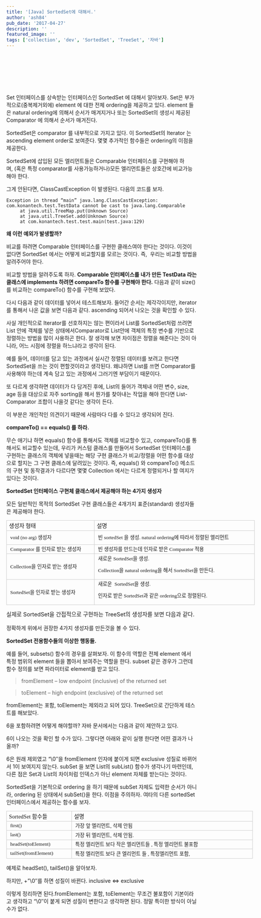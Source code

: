 ```yaml
---
title: '[Java] SortedSet에 대해서.'
author: 'ash84'
pub_date: '2017-04-27'
description: ''
featured_image: ''
tags: ['collection', 'dev', 'SortedSet', 'TreeSet', '자바']
---
```


<script async src="//pagead2.googlesyndication.com/pagead/js/adsbygoogle.js"></script>
<!-- 페이지내_긴_배너 -->
<ins class="adsbygoogle"
     style="display:inline-block;width:728px;height:90px"
     data-ad-client="ca-pub-8699046198561974"
     data-ad-slot="5480877276"></ins>
<script>
(adsbygoogle = window.adsbygoogle || []).push({});
</script>

Set 인터페이스를 상속받는 인터페이스인 SortedSet 에 대해서 알아보자. Set은 부가적으로(중복제거외에) element 에 대한 전체 ordering을 제공하고 있다. element 들은 natural ordering에 의해서 순서가 매겨지거나 또는 SortedSet의 생성시 제공된 Comparator 에 의해서 순서가 매겨진다. 
 

SortedSet은 comparator 를 내부적으로 가지고 있다. 이 SortedSet의 Iterator 는 ascending element order로 보여준다. 몇몇 추가적인 함수들은 ordering의 이점을 제공한다. 

 

SortedSet에 삽입된 모든 엘리먼트들은 Comparable 인터페이스를 구현해야 하며, (혹은 특정 comparator를 사용가능하거나)모든 엘리먼트들은 상호간에 비교가능해야 한다.

 
그게 안된다면, ClassCastException 이 발생된다. 다음의 코드를 보자.  

<script src="https://gist.github.com/4527233.js"></script>

```
Exception in thread “main” java.lang.ClassCastException: com.konantech.test.TestData cannot be cast to java.lang.Comparable
     at java.util.TreeMap.put(Unknown Source)
     at java.util.TreeSet.add(Unknown Source)
     at com.konantech.test.test.main(test.java:129)
```

 

**왜 이런 예외가 발생할까?**

비교를 하려면 Comparable 인터페이스를 구현한 클래스여야 한다는 것이다. 이것이 없다면 SortedSet 에서는 어떻게 비교할지를 모르는 것이다. 즉,  우리는 비교할 방법을 알려주어야 한다. 

비교할 방법을 알려주도록 하자. **Comparable 인터페이스를 내가 만든 TestData 라는 클래스에 implements 하려면 compareTo 함수를 구현해야 한다.** 다음과 같이 size()를 비교하는 compareTo() 함수를 구현해 보았다.
 
다시 다음과 같이 데이터를 넣어서 테스트해보자. 들어간 순서는 제각각이지만, iterator를 통해서 나온 값을 보면 다음과 같다. ascending 되어서 나오는 것을 확인할 수 있다. 

<script src="https://gist.github.com/4527257.js"></script>

 

 사실 개인적으로 Iterator를 선호하지는 않는 편이라서 List를 SortedSet처럼 쓰려면 List 안에 객체를 넣은 상태에서Comparator로 List안에 객체의 특정 변수를 기반으로 정렬하는 방법을 많이 사용하곤 한다. 잘 생각해 보면 차이점은 정렬을 해준다는 것이 아니라, 어느 시점에 정렬을 하느냐라고 생각이 된다.  

예를 들어, 데이터를 담고 있는 과정에서 실시간 정렬된 데이터를 보려고 한다면 SortedSet을 쓰는 것이 편할것이라고 생각된다. 왜냐하면 List를 쓰면 Comparator를 사용해야 하는데 계속 담고 있는 과정에서 그러기엔 부담이기 때문이다.  

또 다르게 생각하면 데이터가 다 담겨진 후에, List의 들어가 객체내 어떤 변수, size, age 등을 대상으로 자주 sorting을 해서 뭔가를 찾아내는 작업을 해야 한다면 List-Comparator 조합이 나을것 같다는 생각이 든다.
 

이 부분은 개인적인 의견이기 때문에 사람마다 다를 수 있다고 생각되어 진다.  


**compareTo() == equals() 를 하라.**


무슨 애기냐 하면 equals() 함수를 통해서도 객체를 비교할수 있고, compareTo()를 통해서도 비교할수 있는데, 우리가 커스텀 클래스를 만들어서 SortedSet 인터페이스를 구현하는 클래스의 객체에 넣을때는 해당 구현 클래스가 비교/정렬을 어떤 함수를 대상으로 할지는 그 구현 클래스에 달려있는 것이다. 즉, equals() 와 compareTo() 메소드의 구현 및 동작결과가 다르다면 몇몇 Collection 에서는 다르게 정렬되거나 할 여지가 있다는 것이다.  

**SortedSet 인터페이스 구현체 클래스에서 제공해야 하는 4가지 생성자**


모든 일반적인 목적의 SortedSet 구현 클래스들은 4개가지 표준(standard) 생성자들은 제공해야 한다.


<table align="justify" border="0" cellpadding="0" cellspacing="0" class="txc-table" style="border: none; border-collapse: collapse; font-family: 돋움; font-size: 12px; width: 656px;" width="656"><tbody><tr><td style="width: 227px; height: 26px; border: 1px solid rgb(204, 204, 204);"><span style="font-size: 11pt;">생성자 형태</span></td><td style="width: 428px; height: 26px; border-bottom-width: 1px; border-bottom-style: solid; border-bottom-color: rgb(204, 204, 204); border-right-width: 1px; border-right-style: solid; border-right-color: rgb(204, 204, 204); border-top-width: 1px; border-top-style: solid; border-top-color: rgb(204, 204, 204);"><span style="font-size: 11pt;">설명</span></td></tr><tr><td style="width: 227px; height: 37px; border-bottom-width: 1px; border-bottom-style: solid; border-bottom-color: rgb(204, 204, 204); border-right-width: 1px; border-right-style: solid; border-right-color: rgb(204, 204, 204); border-left-width: 1px; border-left-style: solid; border-left-color: rgb(204, 204, 204);"><span style="font-size: 10pt;"> void (no arg) 생성자</span>

</td><td style="width: 428px; height: 37px; border-bottom-width: 1px; border-bottom-style: solid; border-bottom-color: rgb(204, 204, 204); border-right-width: 1px; border-right-style: solid; border-right-color: rgb(204, 204, 204);"><span style="font-size: 10pt;"> 빈 sortedSet 을 생성. natural ordering에 따라서 정렬된 엘리먼트</span>

</td></tr><tr><td style="width: 227px; height: 24px; border-bottom-width: 1px; border-bottom-style: solid; border-bottom-color: rgb(204, 204, 204); border-right-width: 1px; border-right-style: solid; border-right-color: rgb(204, 204, 204); border-left-width: 1px; border-left-style: solid; border-left-color: rgb(204, 204, 204);"><span style="font-size: 10pt;"> Comparator 를 인자로 받는 생성자</span>

</td><td style="width: 428px; height: 24px; border-bottom-width: 1px; border-bottom-style: solid; border-bottom-color: rgb(204, 204, 204); border-right-width: 1px; border-right-style: solid; border-right-color: rgb(204, 204, 204);"><span style="font-size: 10pt;"> 빈 생성자를 만드는데 인자로 받은 Comparator 적용</span>

</td></tr><tr><td style="width: 227px; height: 24px; border-bottom-width: 1px; border-bottom-style: solid; border-bottom-color: rgb(204, 204, 204); border-right-width: 1px; border-right-style: solid; border-right-color: rgb(204, 204, 204); border-left-width: 1px; border-left-style: solid; border-left-color: rgb(204, 204, 204);"><span style="font-size: 10pt;"> Collection을 인자로 받는 생성자</span>

</td><td style="width: 428px; height: 24px; border-bottom-width: 1px; border-bottom-style: solid; border-bottom-color: rgb(204, 204, 204); border-right-width: 1px; border-right-style: solid; border-right-color: rgb(204, 204, 204);"><span style="font-size: 10pt;"> 새로운 SortedSet을 생성. </span>

<span style="font-size: 10pt;"> Collection을 natural ordering을 해서 SortedSet을 만든다. </span>

</td></tr><tr><td style="width: 227px; height: 24px; border-bottom-width: 1px; border-bottom-style: solid; border-bottom-color: rgb(204, 204, 204); border-right-width: 1px; border-right-style: solid; border-right-color: rgb(204, 204, 204); border-left-width: 1px; border-left-style: solid; border-left-color: rgb(204, 204, 204);"><span style="font-size: 10pt;"> SortedSet을 인자로 받는 생성자</span>

</td><td style="width: 428px; height: 24px; border-bottom-width: 1px; border-bottom-style: solid; border-bottom-color: rgb(204, 204, 204); border-right-width: 1px; border-right-style: solid; border-right-color: rgb(204, 204, 204);"><span style="font-size: 10pt;"> 새로운  SortedSet을 생성.</span>

<span style="font-size: 10pt;"> 인자로 받은 SortedSet과 같은 ordering으로 정렬된다. </span>

</td></tr></tbody></table><span style="font-size: 9pt; line-height: 1.5;">  
</span>

<span style="font-size: 11pt; line-height: 1.5;">실제로 SortedSet을 간접적으로 구현하는 TreeSet의 생성자를 보면 다음과 같다. </span>


<script src="https://gist.github.com/4527267.js"></script>  

정확하게 위에서 권장한 4가지 생성자를 만든것을 볼 수 있다. 

**SortedSet 전용함수들의 이상한 행동들.**


예를 들어, subsets() 함수의 경우를 살펴보자. 이 함수의 역할은 전체 element 에서 특정 범위의 element 들을 뽑아서 보여주는 역할을 한다. subset 같은 경우가 그런데 함수 정의를 보면 파라미터로 element를 받고 있다.

> fromElement – low endpoint (inclusive) of the returned set

> toElement – high endpoint (exclusive) of the returned set
 

fromElement는 포함, toElement는 제외라고 되어 있다. TreeSet으로 간단하게 테스트를 해보았다.  
 
<script src="https://gist.github.com/4527281.js"></script>  
 
6을 포함하려면 어떻게 해야할까? 자바 문서에서는 다음과 같이 제안하고 있다. </span>
   
<script src="https://gist.github.com/4527282.js"></script>  


6이 나오는 것을 확인 할 수가 있다. 그렇다면 아래와 같이 실행 한다면 어떤 결과가 나올까? 
 
<script src="https://gist.github.com/4527285.js"></script></span>

6은 원래 제외였고 “\0″을 fromElement 인자에 붙이게 되면 exclusive 성질로 바뀌어서 1이 보여지지 않는다. subSet 을 보면 List의 subList() 함수가 생각나기 마련인데, 다른 점은 Set과 List의 차이처럼 인덱스가 아닌 element 자체를 받는다는 것이다. 


SortedSet을 기본적으로 ordering 을 하기 때문에 subSet 자체도 입력한 순서가 아니라, ordering 된 상태에서 subSet()을 한다. 이점을 주의하자. 여타의 다른 sortedSet 인터페이스에서 제공하는 함수를 보자.  
 

<table align="justify" border="0" cellpadding="0" cellspacing="0" class="txc-table" style="border: none; border-collapse: collapse; font-family: 돋움; font-size: 12px; width: 651px;" width="651"><tbody><tr><td style="width: 161px; height: 24px; border: 1px solid rgb(204, 204, 204);"><span style="font-size: 11pt;">SortedSet 함수들</span>

</td><td style="width: 489px; height: 24px; border-bottom-width: 1px; border-bottom-style: solid; border-bottom-color: rgb(204, 204, 204); border-right-width: 1px; border-right-style: solid; border-right-color: rgb(204, 204, 204); border-top-width: 1px; border-top-style: solid; border-top-color: rgb(204, 204, 204);"><span style="font-size: 11pt;">설명</span></td></tr><tr><td style="width: 161px; height: 24px; border-bottom-width: 1px; border-bottom-style: solid; border-bottom-color: rgb(204, 204, 204); border-right-width: 1px; border-right-style: solid; border-right-color: rgb(204, 204, 204); border-left-width: 1px; border-left-style: solid; border-left-color: rgb(204, 204, 204);"><span style="font-size: 10pt;"> first() </span></td><td style="width: 489px; height: 24px; border-bottom-width: 1px; border-bottom-style: solid; border-bottom-color: rgb(204, 204, 204); border-right-width: 1px; border-right-style: solid; border-right-color: rgb(204, 204, 204);"><span style="font-size: 10pt;"> 가장 앞 엘리먼트, 삭제 안됨</span></td></tr><tr><td style="width: 161px; height: 23px; border-bottom-width: 1px; border-bottom-style: solid; border-bottom-color: rgb(204, 204, 204); border-right-width: 1px; border-right-style: solid; border-right-color: rgb(204, 204, 204); border-left-width: 1px; border-left-style: solid; border-left-color: rgb(204, 204, 204);"><span style="font-size: 10pt;"> last() </span></td><td style="width: 489px; height: 23px; border-bottom-width: 1px; border-bottom-style: solid; border-bottom-color: rgb(204, 204, 204); border-right-width: 1px; border-right-style: solid; border-right-color: rgb(204, 204, 204);"><span style="font-size: 10pt;"> 가장 뒤 엘리먼트, 삭제 안됨.</span></td></tr><tr><td style="width: 161px; height: 24px; border-bottom-width: 1px; border-bottom-style: solid; border-bottom-color: rgb(204, 204, 204); border-right-width: 1px; border-right-style: solid; border-right-color: rgb(204, 204, 204); border-left-width: 1px; border-left-style: solid; border-left-color: rgb(204, 204, 204);"><span style="font-size: 10pt;"> headSet(toElement)</span></td><td style="width: 489px; height: 24px; border-bottom-width: 1px; border-bottom-style: solid; border-bottom-color: rgb(204, 204, 204); border-right-width: 1px; border-right-style: solid; border-right-color: rgb(204, 204, 204);"><span style="font-size: 10pt;"> 특정 엘리먼트 보다 작은 엘리먼트들 , 특정 엘리먼트 불포함</span></td></tr><tr><td style="width: 161px; height: 24px; border-bottom-width: 1px; border-bottom-style: solid; border-bottom-color: rgb(204, 204, 204); border-right-width: 1px; border-right-style: solid; border-right-color: rgb(204, 204, 204); border-left-width: 1px; border-left-style: solid; border-left-color: rgb(204, 204, 204);"><span style="font-size: 10pt;"> tailSet(fromElement)</span></td><td style="width: 489px; height: 24px; border-bottom-width: 1px; border-bottom-style: solid; border-bottom-color: rgb(204, 204, 204); border-right-width: 1px; border-right-style: solid; border-right-color: rgb(204, 204, 204);"><span style="font-size:10pt;"> 특정 엘리먼트 보다 큰 엘리먼트 들 , 특정엘리먼트 포함, </span></td></tr></tbody></table> 


예제로 headSet(), tailSet()을 알아보자.

<script src="https://gist.github.com/4527292.js"></script>  

<script src="https://gist.github.com/4527293.js"></script>  

하지만, +”\0″를 하면 성질이 바뀐다. inclusive <=> exclusive

이렇게 정리하면 된다.fromElement는 포함, toElement는 무조건 불포함이 기본이라고 생각하고 “\0″이 붙게 되면 성질이 변한다고 생각하면 된다. 정말 특이한 방식이 아닐수가 없다.
  
